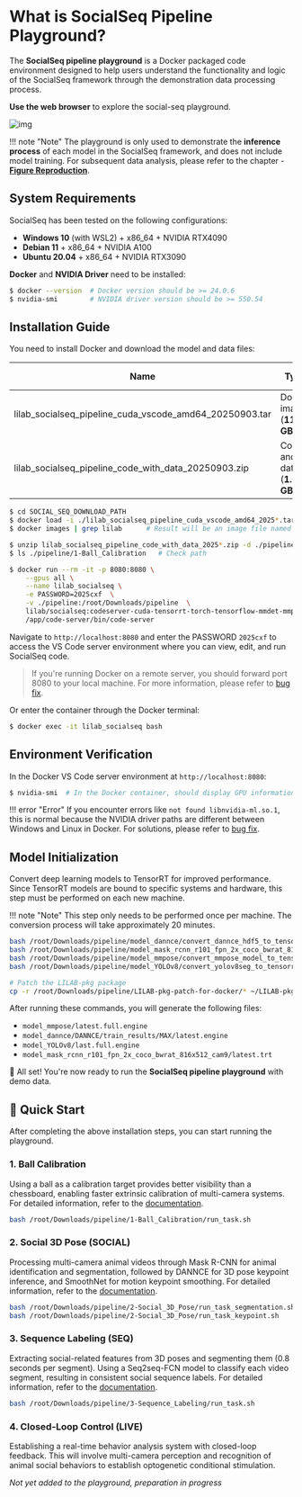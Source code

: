 # What is SocialSeq Pipeline Playground?

The **SocialSeq pipeline playground** is a Docker packaged code environment designed to help users understand the functionality and logic of the SocialSeq framework through the demonstration data processing process.

**Use the web browser** to explore the social-seq playground.

![img](../../../assets/images/web-gui.jpg)

!!! note "Note"
    The playground is only used to demonstrate the **inference process** of each model in the SocialSeq framework, and does not include model training. For subsequent data analysis, please refer to the chapter - [**Figure Reproduction**](../figure_reproduce.en.md).

## System Requirements

SocialSeq has been tested on the following configurations:

- **Windows 10** (with WSL2) + x86_64 + NVIDIA RTX4090
- **Debian 11** + x86_64 + NVIDIA A100
- **Ubuntu 20.04** + x86_64 + NVIDIA RTX3090

**Docker** and **NVIDIA Driver** need to be installed:

```bash
$ docker --version  # Docker version should be >= 24.0.6
$ nvidia-smi        # NVIDIA driver version should be >= 550.54
```

## Installation Guide

You need to install Docker and download the model and data files:

| Name | Type | Download link |
| --- | --- | ---|
| lilab_socialseq_pipeline_cuda_vscode_amd64_20250903.tar | Docker image (**11.5 GB**) | [Download🔗](https://pan.baidu.com/s/1LKJx-wtOSx2FvIgiMVrNPg?pwd=c8du) |
| lilab_socialseq_pipeline_code_with_data_20250903.zip | Code and data (**1.6 GB**) | *Same link above* |

```bash
$ cd SOCIAL_SEQ_DOWNLOAD_PATH
$ docker load -i ./lilab_socialseq_pipeline_cuda_vscode_amd64_2025*.tar
$ docker images | grep lilab      # Result will be an image file named 'lilab*'

$ unzip lilab_socialseq_pipeline_code_with_data_2025*.zip -d ./pipeline  # Unzip file
$ ls ./pipeline/1-Ball_Calibration   # Check path

$ docker run --rm -it -p 8080:8080 \
    --gpus all \
    --name lilab_socialseq \
    -e PASSWORD=2025cxf  \
    -v ./pipeline:/root/Downloads/pipeline  \
    lilab/socialseq:codeserver-cuda-tensorrt-torch-tensorflow-mmdet-mmpose-dannce-yolo-20250903 \
    /app/code-server/bin/code-server
```

Navigate to `http://localhost:8080` and enter the PASSWORD `2025cxf` to access the VS Code server environment where you can view, edit, and run SocialSeq code.

> If you're running Docker on a remote server, you should forward port 8080 to your local machine. For more information, please refer to [bug fix](./bug_fix.en.md).

Or enter the container through the Docker terminal:

```bash
$ docker exec -it lilab_socialseq bash
```

## Environment Verification

In the Docker VS Code server environment at `http://localhost:8080`:

```bash
$ nvidia-smi  # In the Docker container, should display GPU information
```

!!! error "Error"
    If you encounter errors like `not found libnvidia-ml.so.1`, this is normal because the NVIDIA driver paths are different between Windows and Linux in Docker. For solutions, please refer to [bug fix](./bug_fix).

## Model Initialization

Convert deep learning models to TensorRT for improved performance. Since TensorRT models are bound to specific systems and hardware, this step must be performed on each new machine.

!!! note "Note"
    This step only needs to be performed once per machine. The conversion process will take approximately 20 minutes.

```bash
bash /root/Downloads/pipeline/model_dannce/convert_dannce_hdf5_to_tensorrt.sh
bash /root/Downloads/pipeline/model_mask_rcnn_r101_fpn_2x_coco_bwrat_816x512_cam9/convert_mmdet_model_to_tensorrt.sh
bash /root/Downloads/pipeline/model_mmpose/convert_mmpose_model_to_tensorrt.sh
bash /root/Downloads/pipeline/model_YOLOv8/convert_yolov8seg_to_tensorrt.sh

# Patch the LILAB-pkg package
cp -r /root/Downloads/pipeline/LILAB-pkg-patch-for-docker/* ~/LILAB-pkg/
```

After running these commands, you will generate the following files:

- `model_mmpose/latest.full.engine`
- `model_dannce/DANNCE/train_results/MAX/latest.engine`
- `model_YOLOv8/last.full.engine`
- `model_mask_rcnn_r101_fpn_2x_coco_bwrat_816x512_cam9/latest.trt`

🎉 All set! You're now ready to run the **SocialSeq pipeline playground** with demo data.

## 🚀 Quick Start

After completing the above installation steps, you can start running the playground.

### 1. Ball Calibration
Using a ball as a calibration target provides better visibility than a chessboard, enabling faster extrinsic calibration of multi-camera systems. For detailed information, refer to the [documentation](../../%E5%B0%8F%E7%90%83%E7%9F%AB%E6%AD%A3/application/).

```bash
bash /root/Downloads/pipeline/1-Ball_Calibration/run_task.sh
```


### 2. Social 3D Pose (SOCIAL)
Processing multi-camera animal videos through Mask R-CNN for animal identification and segmentation, followed by DANNCE for 3D pose keypoint inference, and SmoothNet for motion keypoint smoothing. For detailed information, refer to the [documentation](https://lilab-cibr.github.io/Social_Seq/en/%E5%B0%8F%E7%90%83%E7%9F%AB%E6%AD%A3/application/).


```bash
bash /root/Downloads/pipeline/2-Social_3D_Pose/run_task_segmentation.sh   # Mask R-CNN for ID segmentation
bash /root/Downloads/pipeline/2-Social_3D_Pose/run_task_keypoint.sh       # DANNCE and SmoothNet for 3D pose reconstruction
```


### 3. Sequence Labeling (SEQ)
Extracting social-related features from 3D poses and segmenting them (0.8 seconds per segment). Using a Seq2seq-FCN model to classify each video segment, resulting in consistent social sequence labels. For detailed information, refer to the [documentation](../../%E7%A4%BE%E4%BA%A4%E5%BA%8F%E5%88%97%E6%A0%87%E7%AD%BE/application/).

```bash
bash /root/Downloads/pipeline/3-Sequence_Labeling/run_task.sh
```

### 4. Closed-Loop Control (LIVE)
Establishing a real-time behavior analysis system with closed-loop feedback. This will involve multi-camera perception and recognition of animal social behaviors to establish optogenetic conditional stimulation.

*Not yet added to the playground, preparation in progress*
